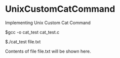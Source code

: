 # UnixCustomCatCommand
Implementing Unix Custom Cat Command

$gcc -o cat_test cat_test.c

$./cat_test file.txt 

Contents of file file.txt will be shown here.

